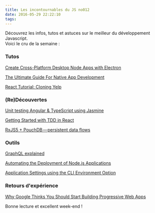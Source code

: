 ```yaml
---
title: Les incontournables du JS no012
date: 2016-05-29 22:22:10
tags:
---
```


Découvrez les infos, tutos et astuces sur le meilleur du développement Javascript.  
Voici le cru de la semaine :  


### Tutos

[Create Cross-Platform Desktop Node Apps with Electron](https://www.sitepoint.com/desktop-node-apps-with-electron/)  

[The Ultimate Guide For Native App Development](http://mean.expert/2016/05/27/angular-2-ultimate-native-app/)  

[React Tutorial: Cloning Yelp](https://www.fullstackreact.com/articles/react-tutorial-cloning-yelp/)   

### (Re)Découvertes

[Unit testing Angular & TypeScript using Jasmine](https://nishithshukla.wordpress.com/2016/05/27/unit-testing-angular-typescript-using-jasmine/)  

[Getting Started with TDD in React](https://semaphoreci.com/community/tutorials/getting-started-with-tdd-in-react)  

[RxJS5 + PouchDB — persistent data flows](https://medium.com/@luijar/rxjs-pouchdb-persistent-data-flows-480f503ee41f)  

### Outils  

[GraphQL explained](https://medium.com/apollo-stack/graphql-explained-5844742f195e)  

[Automating the Deployment of Node.js Applications](http://withouttheloop.com/articles/2016-05-26-automating-deployment-of-nodejs-applications/)  

[Application Settings using the CLI Environment Option](http://tattoocoder.com/angular-cli-using-the-environment-option/)  

### Retours d'expérience

[Why Google Thinks You Should Start Building Progressive Web Apps](https://arc.applause.com/2016/05/24/progressive-web-apps/)  


Bonne lecture et excellent week-end !